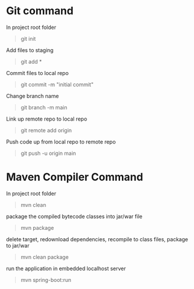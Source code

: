 # Git command

In project root folder
> git init

Add files to staging
> git add *

Commit files to local repo
> git commit -m "initial commit"

Change branch name
> git branch -m main

Link up remote repo to local repo 
> git remote add origin

Push code up from local repo to remote repo 
> git push -u origin main

# Maven Compiler Command

In project root folder 
> mvn clean

package the compiled bytecode classes into jar/war file
> mvn package

delete target, redownload dependencies, recompile to class files, package to jar/war 
> mvn clean package

run the application in embedded localhost server
> mvn spring-boot:run